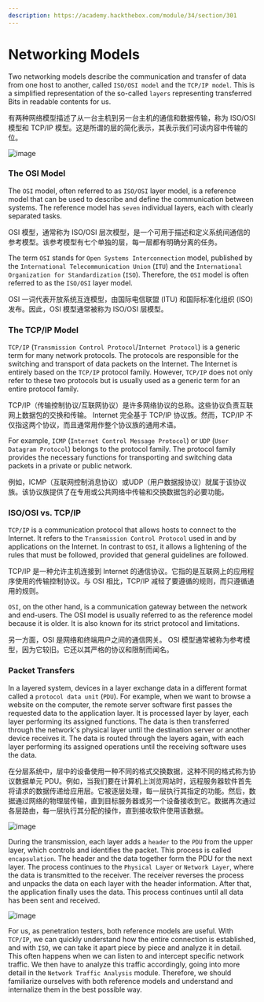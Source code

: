```yaml
---
description: https://academy.hackthebox.com/module/34/section/301
---
```


# Networking Models

Two networking models describe the communication and transfer of data from one host to another, called `ISO/OSI model` and the `TCP/IP model`. This is a simplified representation of the so-called `layers` representing transferred Bits in readable contents for us.

有两种网络模型描述了从一台主机到另一台主机的通信和数据传输，称为 ISO/OSI 模型和 TCP/IP 模型。这是所谓的层的简化表示，其表示我们可读内容中传输的位。

![image](https://academy.hackthebox.com/storage/modules/34/redesigned/net\_models4.png)

### The OSI Model

The `OSI` model, often referred to as `ISO/OSI` layer model, is a reference model that can be used to describe and define the communication between systems. The reference model has `seven` individual layers, each with clearly separated tasks.

OSI 模型，通常称为 ISO/OSI 层次模型，是一个可用于描述和定义系统间通信的参考模型。该参考模型有七个单独的层，每一层都有明确分离的任务。

The term `OSI` stands for `Open Systems Interconnection` model, published by the `International Telecommunication Union` (`ITU`) and the `International Organization for Standardization` (`ISO`). Therefore, the `OSI` model is often referred to as the `ISO/OSI` layer model.

OSI 一词代表开放系统互连模型，由国际电信联盟 (ITU) 和国际标准化组织 (ISO) 发布。因此，OSI 模型通常被称为 ISO/OSI 层模型。

### The TCP/IP Model

`TCP/IP` (`Transmission Control Protocol`/`Internet Protocol`) is a generic term for many network protocols. The protocols are responsible for the switching and transport of data packets on the Internet. The Internet is entirely based on the `TCP/IP` protocol family. However, `TCP/IP` does not only refer to these two protocols but is usually used as a generic term for an entire protocol family.

TCP/IP（传输控制协议/互联网协议）是许多网络协议的总称。这些协议负责互联网上数据包的交换和传输。 Internet 完全基于 TCP/IP 协议族。然而，TCP/IP 不仅指这两个协议，而且通常用作整个协议族的通用术语。

For example, `ICMP` (`Internet Control Message Protocol`) or `UDP` (`User Datagram Protocol`) belongs to the protocol family. The protocol family provides the necessary functions for transporting and switching data packets in a private or public network.

例如，ICMP（互联网控制消息协议）或UDP（用户数据报协议）就属于该协议族。该协议族提供了在专用或公共网络中传输和交换数据包的必要功能。

### ISO/OSI vs. TCP/IP

`TCP/IP` is a communication protocol that allows hosts to connect to the Internet. It refers to the `Transmission Control Protocol` used in and by applications on the Internet. In contrast to `OSI`, it allows a lightening of the rules that must be followed, provided that general guidelines are followed.

TCP/IP 是一种允许主机连接到 Internet 的通信协议。它指的是互联网上的应用程序使用的传输控制协议。与 OSI 相比，TCP/IP 减轻了要遵循的规则，而只遵循通用的规则。

`OSI`, on the other hand, is a communication gateway between the network and end-users. The OSI model is usually referred to as the reference model because it is older. It is also known for its strict protocol and limitations.

另一方面，OSI 是网络和终端用户之间的通信网关。 OSI 模型通常被称为参考模型，因为它较旧。它还以其严格的协议和限制而闻名。

### Packet Transfers

In a layered system, devices in a layer exchange data in a different format called a `protocol data unit` (`PDU`). For example, when we want to browse a website on the computer, the remote server software first passes the requested data to the application layer. It is processed layer by layer, each layer performing its assigned functions. The data is then transferred through the network's physical layer until the destination server or another device receives it. The data is routed through the layers again, with each layer performing its assigned operations until the receiving software uses the data.

在分层系统中，层中的设备使用一种不同的格式交换数据，这种不同的格式称为协议数据单元 PDU。例如，当我们要在计算机上浏览网站时，远程服务器软件首先将请求的数据传递给应用层。它被逐层处理，每一层执行其指定的功能。然后，数据通过网络的物理层传输，直到目标服务器或另一个设备接收到它。数据再次通过各层路由，每一层执行其分配的操作，直到接收软件使用该数据。

![image](https://academy.hackthebox.com/storage/modules/34/redesigned/net\_models\_pdu2.png)

During the transmission, each layer adds a `header` to the `PDU` from the upper layer, which controls and identifies the packet. This process is called `encapsulation`. The header and the data together form the PDU for the next layer. The process continues to the `Physical Layer` or `Network Layer`, where the data is transmitted to the receiver. The receiver reverses the process and unpacks the data on each layer with the header information. After that, the application finally uses the data. This process continues until all data has been sent and received.

![image](https://academy.hackthebox.com/storage/modules/34/packet\_transfer.png)

For us, as penetration testers, both reference models are useful. With `TCP/IP`, we can quickly understand how the entire connection is established, and with `ISO`, we can take it apart piece by piece and analyze it in detail. This often happens when we can listen to and intercept specific network traffic. We then have to analyze this traffic accordingly, going into more detail in the `Network Traffic Analysis` module. Therefore, we should familiarize ourselves with both reference models and understand and internalize them in the best possible way.
